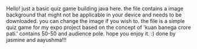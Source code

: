 Hello! just a basic quiz game building java here.
the file contains a image background that might not be applicable in your device and needs to be downloaded. you can change the image if you wish to.
the file is a simple quiz game for my expo project based on the concept of 'kuan banega crore pati.'
contains 50-50 and audience pole.
hope you enjoy it. :)
done by jasmine and aayushma!!!
